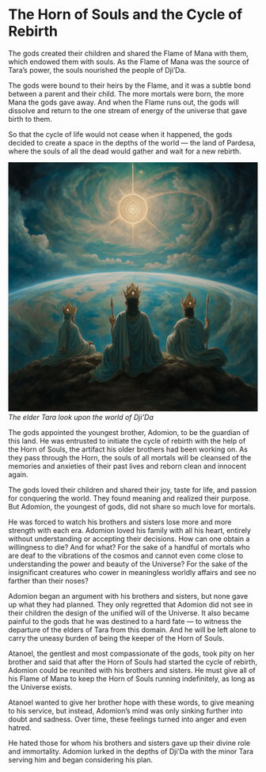 # The Horn of Souls and the Cycle of Rebirth

The gods created their children and shared the Flame of Mana with them, which endowed them with souls. As the Flame of Mana was the source of Tara’s power, the souls nourished the people of Dji’Da.

The gods were bound to their heirs by the Flame, and it was a subtle bond between a parent and their child. The more mortals were born, the more Mana the gods gave away. And when the Flame runs out, the gods will dissolve and return to the one stream of energy of the universe that gave birth to them.

So that the cycle of life would not cease when it happened, the gods decided to create a space in the depths of the world — the land of Pardesa, where the souls of all the dead would gather and wait for a new rebirth.

![](images/taralooks.2x.png)
*The elder Tara look upon the world of Dji’Da*

The gods appointed the youngest brother, Adomion, to be the guardian of this land. He was entrusted to initiate the cycle of rebirth with the help of the Horn of Souls, the artifact his older brothers had been working on. As they pass through the Horn, the souls of all mortals will be cleansed of the memories and anxieties of their past lives and reborn clean and innocent again.

The gods loved their children and shared their joy, taste for life, and passion for conquering the world. They found meaning and realized their purpose. But Adomion, the youngest of gods, did not share so much love for mortals.

He was forced to watch his brothers and sisters lose more and more strength with each era. Adomion loved his family with all his heart, entirely without understanding or accepting their decisions. How can one obtain a willingness to die? And for what? For the sake of a handful of mortals who are deaf to the vibrations of the cosmos and cannot even come close to understanding the power and beauty of the Universe? For the sake of the insignificant creatures who cower in meaningless worldly affairs and see no farther than their noses?

Adomion began an argument with his brothers and sisters, but none gave up what they had planned. They only regretted that Adomion did not see in their children the design of the unified will of the Universe. It also became painful to the gods that he was destined to a hard fate — to witness the departure of the elders of Tara from this domain. And he will be left alone to carry the uneasy burden of being the keeper of the Horn of Souls.

Atanoel, the gentlest and most compassionate of the gods, took pity on her brother and said that after the Horn of Souls had started the cycle of rebirth, Adomion could be reunited with his brothers and sisters. He must give all of his Flame of Mana to keep the Horn of Souls running indefinitely, as long as the Universe exists.

Atanoel wanted to give her brother hope with these words, to give meaning to his service, but instead, Adomion’s mind was only sinking further into doubt and sadness. Over time, these feelings turned into anger and even hatred.

He hated those for whom his brothers and sisters gave up their divine role and immortality. Adomion lurked in the depths of Dji’Da with the minor Tara serving him and began considering his plan.